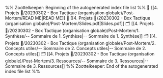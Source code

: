%% Zoottelkeeper: Beginning of the autogenerated index file list  %%
📄 [[4. Projets 🚀/20230302 - Box Tactique (organisation globale)/Post-Mortem/READ ME|READ ME]]
📄 [[4. Projets 🚀/20230302 - Box Tactique (organisation globale)/Post-Mortem/Slides.pdf|Slides.pdf]]
🗂️ [[4. Projets 🚀/20230302 - Box Tactique (organisation globale)/Post-Mortem/1. Synthèse/-- Sommaire de 1. Synthèse|-- Sommaire de 1. Synthèse]]
🗂️ [[4. Projets 🚀/20230302 - Box Tactique (organisation globale)/Post-Mortem/2. Concepts utiles/-- Sommaire de 2. Concepts utiles|-- Sommaire de 2. Concepts utiles]]
🗂️ [[4. Projets 🚀/20230302 - Box Tactique (organisation globale)/Post-Mortem/3. Ressources/-- Sommaire de 3. Ressources|-- Sommaire de 3. Ressources]]
%% Zoottelkeeper: End of the autogenerated index file list  %%
